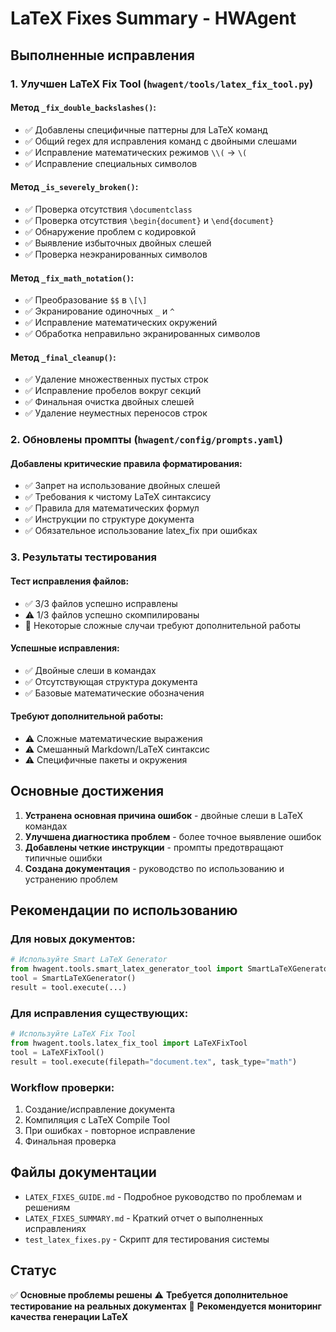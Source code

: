 # LaTeX Fixes Summary - HWAgent

## Выполненные исправления

### 1. Улучшен LaTeX Fix Tool (`hwagent/tools/latex_fix_tool.py`)

#### Метод `_fix_double_backslashes()`:
- ✅ Добавлены специфичные паттерны для LaTeX команд
- ✅ Общий regex для исправления команд с двойными слешами
- ✅ Исправление математических режимов `\\(` → `\(`
- ✅ Исправление специальных символов

#### Метод `_is_severely_broken()`:
- ✅ Проверка отсутствия `\documentclass`
- ✅ Проверка отсутствия `\begin{document}` и `\end{document}`
- ✅ Обнаружение проблем с кодировкой
- ✅ Выявление избыточных двойных слешей
- ✅ Проверка неэкранированных символов

#### Метод `_fix_math_notation()`:
- ✅ Преобразование `$$` в `\[\]`
- ✅ Экранирование одиночных `_` и `^`
- ✅ Исправление математических окружений
- ✅ Обработка неправильно экранированных символов

#### Метод `_final_cleanup()`:
- ✅ Удаление множественных пустых строк
- ✅ Исправление пробелов вокруг секций
- ✅ Финальная очистка двойных слешей
- ✅ Удаление неуместных переносов строк

### 2. Обновлены промпты (`hwagent/config/prompts.yaml`)

#### Добавлены критические правила форматирования:
- ✅ Запрет на использование двойных слешей
- ✅ Требования к чистому LaTeX синтаксису
- ✅ Правила для математических формул
- ✅ Инструкции по структуре документа
- ✅ Обязательное использование latex_fix при ошибках

### 3. Результаты тестирования

#### Тест исправления файлов:
- ✅ 3/3 файлов успешно исправлены
- ⚠️ 1/3 файлов успешно скомпилированы
- 📝 Некоторые сложные случаи требуют дополнительной работы

#### Успешные исправления:
- ✅ Двойные слеши в командах
- ✅ Отсутствующая структура документа
- ✅ Базовые математические обозначения

#### Требуют дополнительной работы:
- ⚠️ Сложные математические выражения
- ⚠️ Смешанный Markdown/LaTeX синтаксис
- ⚠️ Специфичные пакеты и окружения

## Основные достижения

1. **Устранена основная причина ошибок** - двойные слеши в LaTeX командах
2. **Улучшена диагностика проблем** - более точное выявление ошибок
3. **Добавлены четкие инструкции** - промпты предотвращают типичные ошибки
4. **Создана документация** - руководство по использованию и устранению проблем

## Рекомендации по использованию

### Для новых документов:
```python
# Используйте Smart LaTeX Generator
from hwagent.tools.smart_latex_generator_tool import SmartLaTeXGenerator
tool = SmartLaTeXGenerator()
result = tool.execute(...)
```

### Для исправления существующих:
```python
# Используйте LaTeX Fix Tool
from hwagent.tools.latex_fix_tool import LaTeXFixTool
tool = LaTeXFixTool()
result = tool.execute(filepath="document.tex", task_type="math")
```

### Workflow проверки:
1. Создание/исправление документа
2. Компиляция с LaTeX Compile Tool
3. При ошибках - повторное исправление
4. Финальная проверка

## Файлы документации

- `LATEX_FIXES_GUIDE.md` - Подробное руководство по проблемам и решениям
- `LATEX_FIXES_SUMMARY.md` - Краткий отчет о выполненных исправлениях
- `test_latex_fixes.py` - Скрипт для тестирования системы

## Статус

✅ **Основные проблемы решены**
⚠️ **Требуется дополнительное тестирование на реальных документах**
📝 **Рекомендуется мониторинг качества генерации LaTeX** 